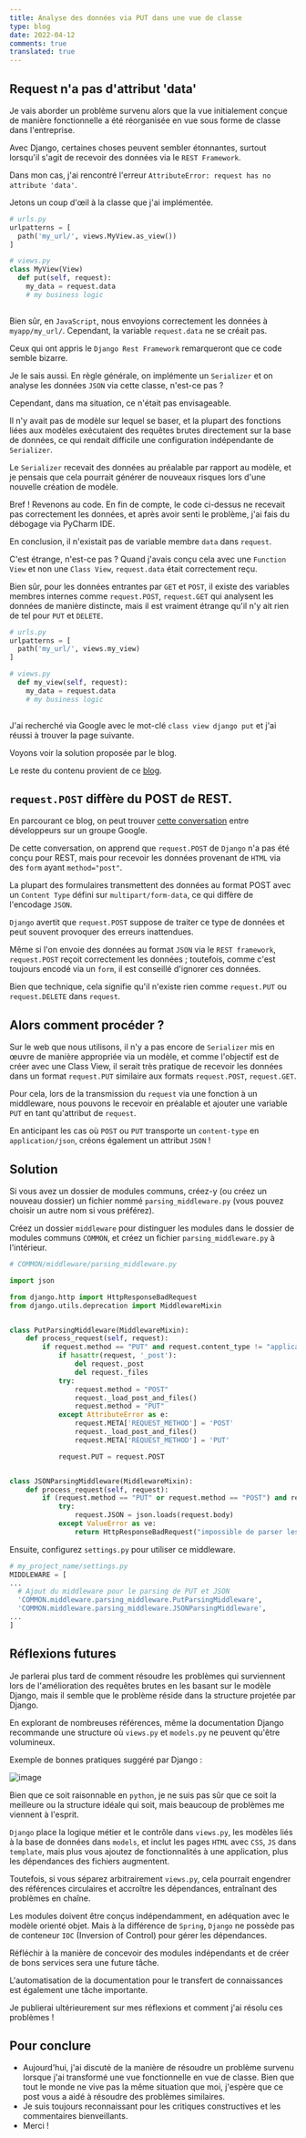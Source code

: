 ```yaml
---
title: Analyse des données via PUT dans une vue de classe
type: blog
date: 2022-04-12
comments: true
translated: true
---
```


## Request n'a pas d'attribut 'data'
Je vais aborder un problème survenu alors que la vue initialement conçue de manière fonctionnelle a été réorganisée en vue sous forme de classe dans l'entreprise.

Avec Django, certaines choses peuvent sembler étonnantes, surtout lorsqu'il s'agit de recevoir des données via le `REST Framework`.

Dans mon cas, j'ai rencontré l'erreur `AttributeError: request has no attribute 'data'`.

Jetons un coup d'œil à la classe que j'ai implémentée.

```python
# urls.py
urlpatterns = [
  path('my_url/', views.MyView.as_view())
]

# views.py 
class MyView(View)
  def put(self, request):
    my_data = request.data
    # my business logic
    
```

Bien sûr, en `JavaScript`, nous envoyions correctement les données à `myapp/my_url/`. Cependant, la variable `request.data` ne se créait pas.

Ceux qui ont appris le `Django Rest Framework` remarqueront que ce code semble bizarre.

Je le sais aussi. En règle générale, on implémente un `Serializer` et on analyse les données `JSON` via cette classe, n'est-ce pas ?

Cependant, dans ma situation, ce n'était pas envisageable.

Il n'y avait pas de modèle sur lequel se baser, et la plupart des fonctions liées aux modèles exécutaient des requêtes brutes directement sur la base de données, ce qui rendait difficile une configuration indépendante de `Serializer`.

Le `Serializer` recevait des données au préalable par rapport au modèle, et je pensais que cela pourrait générer de nouveaux risques lors d'une nouvelle création de modèle.

Bref ! Revenons au code. En fin de compte, le code ci-dessus ne recevait pas correctement les données, et après avoir senti le problème, j'ai fais du débogage via PyCharm IDE.

En conclusion, il n'existait pas de variable membre `data` dans `request`.

C'est étrange, n'est-ce pas ? Quand j'avais conçu cela avec une `Function View` et non une `Class View`, `request.data` était correctement reçu.

Bien sûr, pour les données entrantes par `GET` et `POST`, il existe des variables membres internes comme `request.POST`, `request.GET` qui analysent les données de manière distincte, mais il est vraiment étrange qu'il n'y ait rien de tel pour `PUT` et `DELETE`.

```python
# urls.py
urlpatterns = [
  path('my_url/', views.my_view)
]

# views.py 
  def my_view(self, request):
    my_data = request.data
    # my business logic
    
```
J'ai recherché via Google avec le mot-clé `class view django put` et j'ai réussi à trouver la page suivante.

Voyons voir la solution proposée par le blog.

Le reste du contenu provient de ce [blog](https://thihara.github.io/Django-Req-Parsing/).


## `request.POST` diffère du POST de REST.

En parcourant ce blog, on peut trouver [cette conversation](https://groups.google.com/g/django-developers/c/dxI4qVzrBY4/m/m_9IiNk_p7UJ) entre développeurs sur un groupe Google.

De cette conversation, on apprend que `request.POST` de `Django` n'a pas été conçu pour REST, mais pour recevoir les données provenant de `HTML` via des `form` ayant `method="post"`.

La plupart des formulaires transmettent des données au format POST avec un `Content Type` défini sur `multipart/form-data`, ce qui diffère de l'encodage `JSON`.

`Django` avertit que `request.POST` suppose de traiter ce type de données et peut souvent provoquer des erreurs inattendues.

Même si l'on envoie des données au format `JSON` via le `REST framework`, `request.POST` reçoit correctement les données ; toutefois, comme c'est toujours encodé via un `form`, il est conseillé d'ignorer ces données.

Bien que technique, cela signifie qu'il n'existe rien comme `request.PUT` ou `request.DELETE` dans `request`.

## Alors comment procéder ?

Sur le web que nous utilisons, il n'y a pas encore de `Serializer` mis en œuvre de manière appropriée via un modèle, et comme l'objectif est de créer avec une Class View, il serait très pratique de recevoir les données dans un format `request.PUT` similaire aux formats `request.POST`, `request.GET`.

Pour cela, lors de la transmission du `request` via une fonction à un middleware, nous pouvons le recevoir en préalable et ajouter une variable `PUT` en tant qu'attribut de `request`.

En anticipant les cas où `POST` ou `PUT` transporte un `content-type` en `application/json`, créons également un attribut `JSON` !

## Solution

Si vous avez un dossier de modules communs, créez-y (ou créez un nouveau dossier) un fichier nommé `parsing_middleware.py` (vous pouvez choisir un autre nom si vous préférez). 

Créez un dossier `middleware` pour distinguer les modules dans le dossier de modules communs `COMMON`, et créez un fichier `parsing_middleware.py` à l'intérieur.

```python
# COMMON/middleware/parsing_middleware.py

import json

from django.http import HttpResponseBadRequest
from django.utils.deprecation import MiddlewareMixin


class PutParsingMiddleware(MiddlewareMixin):
    def process_request(self, request):
        if request.method == "PUT" and request.content_type != "application/json":
            if hasattr(request, '_post'):
                del request._post
                del request._files
            try:
                request.method = "POST"
                request._load_post_and_files()
                request.method = "PUT"
            except AttributeError as e:
                request.META['REQUEST_METHOD'] = 'POST'
                request._load_post_and_files()
                request.META['REQUEST_METHOD'] = 'PUT'

            request.PUT = request.POST


class JSONParsingMiddleware(MiddlewareMixin):
    def process_request(self, request):
        if (request.method == "PUT" or request.method == "POST") and request.content_type == "application/json":
            try:
                request.JSON = json.loads(request.body)
            except ValueError as ve:
                return HttpResponseBadRequest("impossible de parser les données JSON. Erreur : {0}".format(ve))
```

Ensuite, configurez `settings.py` pour utiliser ce middleware.

```python
# my_project_name/settings.py
MIDDLEWARE = [
...
  # Ajout du middleware pour le parsing de PUT et JSON
  'COMMON.middleware.parsing_middleware.PutParsingMiddleware',
  'COMMON.middleware.parsing_middleware.JSONParsingMiddleware',
...
]
```

## Réflexions futures

Je parlerai plus tard de comment résoudre les problèmes qui surviennent lors de l'amélioration des requêtes brutes en les basant sur le modèle Django, mais il semble que le problème réside dans la structure projetée par Django.

En explorant de nombreuses références, même la documentation Django recommande une structure où `views.py` et `models.py` ne peuvent qu'être volumineux.

Exemple de bonnes pratiques suggéré par Django :

![image](https://user-images.githubusercontent.com/59782504/163424387-9d327726-249a-4212-9089-053b6ef04825.png)

Bien que ce soit raisonnable en `python`, je ne suis pas sûr que ce soit la meilleure ou la structure idéale qui soit, mais beaucoup de problèmes me viennent à l'esprit.

`Django` place la logique métier et le contrôle dans `views.py`, les modèles liés à la base de données dans `models`, et inclut les pages `HTML` avec `CSS`, `JS` dans `template`, mais plus vous ajoutez de fonctionnalités à une application, plus les dépendances des fichiers augmentent.

Toutefois, si vous séparez arbitrairement `views.py`, cela pourrait engendrer des références circulaires et accroître les dépendances, entraînant des problèmes en chaîne.

Les modules doivent être conçus indépendamment, en adéquation avec le modèle orienté objet. Mais à la différence de `Spring`, `Django` ne possède pas de conteneur `IOC` (Inversion of Control) pour gérer les dépendances.

Réfléchir à la manière de concevoir des modules indépendants et de créer de bons services sera une future tâche.

L'automatisation de la documentation pour le transfert de connaissances est également une tâche importante.

Je publierai ultérieurement sur mes réflexions et comment j'ai résolu ces problèmes !

## Pour conclure

- Aujourd'hui, j'ai discuté de la manière de résoudre un problème survenu lorsque j'ai transformé une vue fonctionnelle en vue de classe. Bien que tout le monde ne vive pas la même situation que moi, j'espère que ce post vous a aidé à résoudre des problèmes similaires.
- Je suis toujours reconnaissant pour les critiques constructives et les commentaires bienveillants.
- Merci !